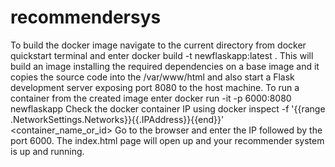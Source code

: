 # recommendersys
To build the docker image navigate to the current directory from docker quickstart terminal and enter
docker build -t newflaskapp:latest .
This will build an image installing the required dependencies on a base image and it copies the source code into the /var/www/html and also start a Flask development server exposing port 8080 to the host machine.
To run a container from the created image enter
docker run -it -p 6000:8080 newflaskapp
Check the docker container IP using 
docker inspect -f '{{range .NetworkSettings.Networks}}{{.IPAddress}}{{end}}' <container_name_or_id>
Go to the browser and enter the IP followed by the port 6000.
The index.html page will open up and your recommender system is up and running.
